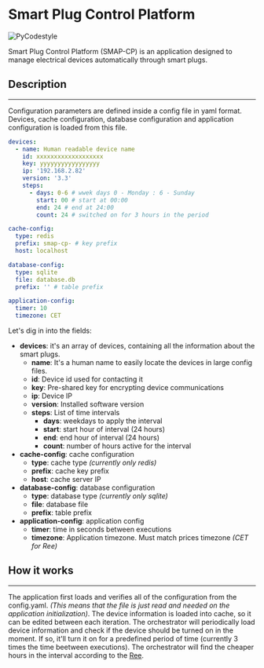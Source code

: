# Smart Plug Control Platform
![PyCodestyle](https://github.com/Eryalito/smap-cp/actions/workflows/ci.yml/badge.svg)

Smart Plug Control Platform (SMAP-CP) is an application designed to manage electrical devices automatically through smart plugs.
## Description
----
Configuration parameters are defined inside a config file in yaml format. Devices, cache configuration, database configuration and application configuration is loaded from this file.
```yaml
devices:
  - name: Human readable device name
    id: xxxxxxxxxxxxxxxxxxx
    key: yyyyyyyyyyyyyyyyy
    ip: '192.168.2.82'
    version: '3.3'
    steps:
      - days: 0-6 # wwek days 0 - Monday : 6 - Sunday
        start: 00 # start at 00:00
        end: 24 # end at 24:00
        count: 24 # switched on for 3 hours in the period

cache-config:
  type: redis
  prefix: smap-cp- # key prefix
  host: localhost

database-config:
  type: sqlite
  file: database.db
  prefix: '' # table prefix

application-config:
  timer: 10
  timezone: CET
```
Let's dig in into the fields:
- **devices**: it's an array of devices, containing all the information about the smart plugs.
  - **name**: It's a human name to easily locate the devices in large config files.
  - **id**: Device id used for contacting it
  - **key**: Pre-shared key for encrypting device communications
  - **ip**: Device IP
  - **version**: Installed software version
  - **steps**: List of time intervals
    - **days**: weekdays to apply the interval
    - **start**: start hour of interval (24 hours)
    - **end**: end hour of interval (24 hours)
    - **count**: number of hours active for the interval
- **cache-config**: cache configuration
  - **type**: cache type *(currently only redis)*
  - **prefix**: cache key prefix
  - **host**: cache server IP
- **database-config**: database configuration
  - **type**: database type *(currently only sqlite)*
  - **file**: database file
  - **prefix**: table prefix
- **application-config**: application config
  - **timer**: time in seconds between executions
  - **timezone**: Application timezone. Must match prices timezone *(CET for Ree)*

## How it works
----
The application first loads and verifies all of the configuration from the config.yaml. *(This means that the file is just read and needed on the application initialization)*. The device information is loaded into cache, so it can be edited between each iteration. The orchestrator will periodically load device information and check if the device should be turned on in the moment. If so, it'll turn it on for a predefined period of time (currently 3 times the time beetween executions). The orchestrator will find the cheaper hours in the interval according to the [Ree](https://www.ree.es/es).
